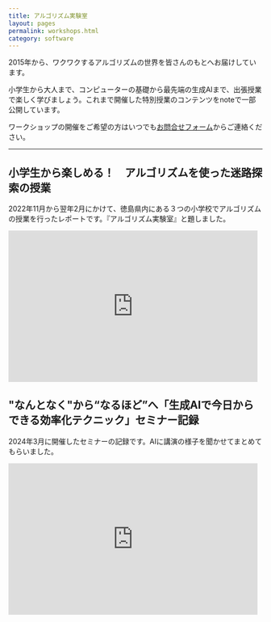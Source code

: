 ```yaml
---
title: アルゴリズム実験室
layout: pages
permalink: workshops.html
category: software
---
```


2015年から、ワクワクするアルゴリズムの世界を皆さんのもとへお届けしています。

小学生から大人まで、コンピューターの基礎から最先端の生成AIまで、出張授業で楽しく学びましょう。これまで開催した特別授業のコンテンツをnoteで一部公開しています。

ワークショップの開催をご希望の方はいつでも[お問合せフォーム](https://docs.google.com/forms/d/1EE6yfRqGEbd2RbgyUMvSaQqdkHiaQc2vIA47Zd5i5vI/edit)からご連絡ください。

---

## 小学生から楽しめる！　アルゴリズムを使った迷路探索の授業

2022年11月から翌年2月にかけて、徳島県内にある３つの小学校でアルゴリズムの授業を行ったレポートです。『アルゴリズム実験室』と題しました。

<iframe class="note-embed" style="border: 0; display: block; max-width: 99%; width: 494px; padding: 0px; margin: 10px 0px; position: static; visibility: visible;" src="https://note.com/embed/notes/nfb7ce652570c" height="300"></iframe>


## "なんとなく"から“なるほど”へ「生成AIで今日からできる効率化テクニック」セミナー記録

2024年3月に開催したセミナーの記録です。AIに講演の様子を聞かせてまとめてもらいました。

<iframe class="note-embed" style="border: 0; display: block; max-width: 99%; width: 494px; padding: 0px; margin: 10px 0px; position: static; visibility: visible;" src="https://note.com/embed/notes/nb75107ea8041" height="300"></iframe>
